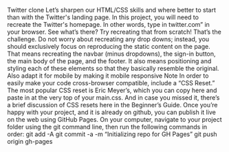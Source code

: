 Twitter clone
Let’s sharpen our HTML/CSS skills and where better to start than with the Twitter's landing page. In this project, you will need to recreate the Twitter's homepage. In other words, type in twitter.com” in your browser. See what’s there? Try recreating that from scratch! That’s the challenge. Do not worry about recreating any drop downs; instead, you should exclusively focus on reproducing the static content on the page. That means recreating the navbar (minus dropdowns), the sign-in button, the main body of the page, and the footer. It also means positioning and styling each of these elements so that they basically resemble the original. Also adapt it for mobile by making it mobile responsive
Note
In order to easily make your code cross-browser compatible, include a “CSS Reset.” The most popular CSS reset is Eric Meyer’s, which you can copy here and paste in at the very top of your main.css. And in case you missed it, there’s a brief discussion of CSS resets here in the Beginner’s Guide.
Once you’re happy with your project, and it is already on github, you can publish it live on the web using GitHub Pages. On your computer, navigate to your project folder using the git command line, then run the following commands in order:
git add -A
git commit -a -m “Initializing repo for GH Pages”
git push origin gh-pages
